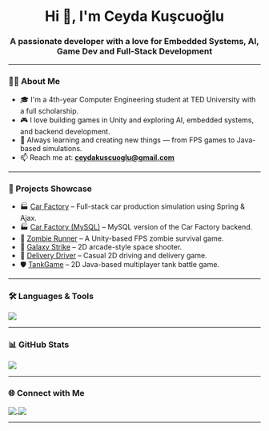 <h1 align="center">Hi 👋, I'm Ceyda Kuşcuoğlu</h1>
<h3 align="center">A passionate developer with a love for Embedded Systems, AI, Game Dev and Full-Stack Development</h3>

---

### 👩‍💻 About Me

- 🎓 I'm a 4th-year Computer Engineering student at TED University with a full scholarship.  
- 🎮 I love building games in Unity and exploring AI, embedded systems, and backend development.  
- 🧠 Always learning and creating new things — from FPS games to Java-based simulations.  
- 📫 Reach me at: **ceydakuscuoglu@gmail.com**

---

### 🚀 Projects Showcase

- 🏭 [Car Factory](https://github.com/ceydakuscuoglu/carfactory) – Full-stack car production simulation using Spring & Ajax.  
- 🏭 [Car Factory (MySQL)](https://github.com/ceydakuscuoglu/newcarfactory) – MySQL version of the Car Factory backend.
- 🎯 [Zombie Runner](https://github.com/ceydakuscuoglu/ZombieRunner) – A Unity-based FPS zombie survival game.  
- 🌌 [Galaxy Strike](https://github.com/ceydakuscuoglu/GalaxyStrike) – 2D arcade-style space shooter.  
- 🚗 [Delivery Driver](https://github.com/ceydakuscuoglu/DeliveryDriver) – Casual 2D driving and delivery game.  
- 🛡️ [TankGame](https://github.com/ceydakuscuoglu/TankGame) – 2D Java-based multiplayer tank battle game.  

---

### 🛠️ Languages & Tools

<p align="left">
  <img src="https://skillicons.dev/icons?i=java,cs,python,c,js,ts,html,css,spring,unity,mysql,postgres,vscode,git,github" />
</p>

---

### 📊 GitHub Stats

<p align="left">
  <img src="https://github-readme-stats.vercel.app/api/top-langs/?username=ceydakuscuoglu&layout=compact&theme=radical" />
</p>

---

### 🌐 Connect with Me

<p align="left">
  <a href="https://www.linkedin.com/in/ceyda-kuscuoglu/" target="_blank">
    <img align="center" src="https://img.shields.io/badge/LinkedIn-0077B5?style=for-the-badge&logo=linkedin&logoColor=white" />
  </a>
  <a href="mailto:ceydakuscuoglu@gmail.com">
    <img align="center" src="https://img.shields.io/badge/Email-D14836?style=for-the-badge&logo=gmail&logoColor=white" />
  </a>
</p>

---
